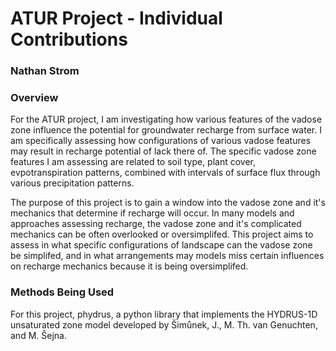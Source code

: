 # ATUR Project - Individual Contributions 
### Nathan Strom 

### Overview
For the ATUR project, I am investigating how various features of the vadose zone influence the potential for groundwater recharge from surface water. I am specifically assessing how configurations of various vadose features may result in recharge potential of lack there of. The specific vadose zone features I am assessing are related to soil type, plant cover, evpotranspiration patterns, combined with intervals of surface flux through various precipitation patterns. 

The purpose of this project is to gain a window into the vadose zone and it's mechanics that determine if recharge will occur. In many models and approaches assessing recharge, the vadose zone and it's complicated mechanics can be often overlooked or oversimplifed. This project aims to assess in what specific configurations of landscape can the vadose zone be simplifed, and in what arrangements may models miss certain influences on recharge mechanics because it is being oversimplifed. 

### Methods Being Used
For this project, phydrus, a python library that implements the HYDRUS-1D unsaturated zone model developed by Šimůnek, J., M. Th. van Genuchten, and M. Šejna.


